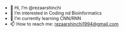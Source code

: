 - 👋 Hi, I’m @rezaarshinchi
- 👀 I’m interested in Coding nd Bioinformatics
- 🌱 I’m currently learning CNN/RNN
- 📫 How to reach me: rezaarshinchi1994@gmail.com


<!---
rezaarshinchi/rezaarshinchi is a ✨ special ✨ repository because its `README.md` (this file) appears on your GitHub profile.
You can click the Preview link to take a look at your changes.
--->
